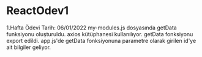 # ReactOdev1
1.Hafta Ödevi Tarih: 06/01/2022
my-modules.js dosyasında getData funksiyonu oluşturuldu.
axios kütüphanesi kullanılıyor.
getData fonksiyonu export edildi.
app.js'de getData fonksiyonuna parametre olarak girilen id'ye ait bilgiler geliyor.
